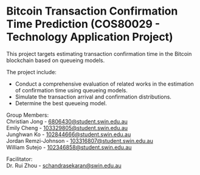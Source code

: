 # Bitcoin Transaction Confirmation Time Prediction (COS80029 - Technology Application Project)
This project targets estimating transaction confirmation time in the Bitcoin blockchain based on queueing models.  

The project include:
-	Conduct a comprehensive evaluation of related works in the estimation of confirmation time using queueing models. 
-	Simulate the transaction arrival and confirmation distributions.
-	Determine the best queueing model.

Group Members:<br/>
Christian Jong - [6806430@student.swin.edu.au](6806430@student.swin.edu.au)<br/>
Emily Cheng - [103329805@student.swin.edu.au](103329805@student.swin.edu.au)<br/>
Junghwan Ko - [102844666@student.swin.edu.au](102844666@student.swin.edu.au)<br/>
Jordan Remzi-Johnson - [103316807@student.swin.edu.au](103316807@student.swin.edu.au)<br/>
William Sutejo - [102346858@student.swin.edu.au](102346858@student.swin.edu.au)<br/>

Facilitator:<br/>
Dr. Rui Zhou - [schandrasekaran@swin.edu.au](rzhou@swin.edu.au)<br/>
